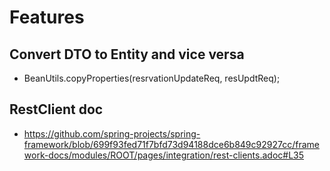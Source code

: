 # Features

## Convert DTO to Entity and vice versa
* BeanUtils.copyProperties(resrvationUpdateReq, resUpdtReq);

## RestClient doc
* https://github.com/spring-projects/spring-framework/blob/699f93fed71f7bfd73d94188dce6b849c92927cc/framework-docs/modules/ROOT/pages/integration/rest-clients.adoc#L35